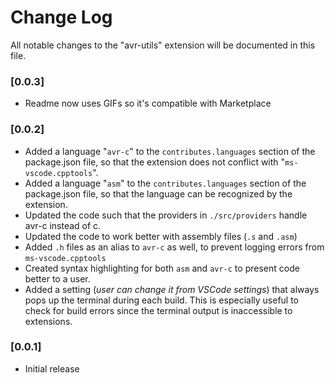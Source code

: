 # Change Log

All notable changes to the "avr-utils" extension will be documented in this file.

### [0.0.3]

-   Readme now uses GIFs so it's compatible with Marketplace

### [0.0.2]

-   Added a language "`avr-c`" to the `contributes.languages` section of the package.json file, so that the extension does not conflict with "`ms-vscode.cpptools`".
-   Added a language "`asm`" to the `contributes.languages` section of the package.json file, so that the language can be recognized by the extension.
-   Updated the code such that the providers in `./src/providers` handle avr-c instead of c.
-   Updated the code to work better with assembly files (`.s` and `.asm`)
-   Added `.h` files as an alias to `avr-c` as well, to prevent logging errors from `ms-vscode.cpptools`
-   Created syntax highlighting for both `asm` and `avr-c` to present code better to a user.
-   Added a setting (_user can change it from VSCode settings_) that always pops up the terminal during each build. This is especially useful to check for build errors since the terminal output is inaccessible to extensions.

### [0.0.1]

-   Initial release
